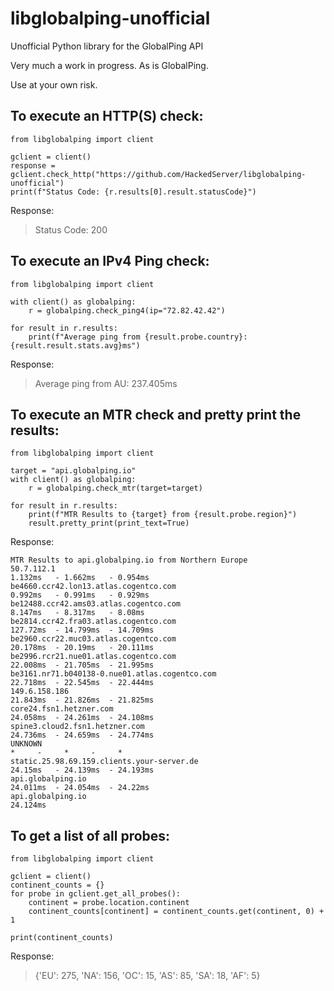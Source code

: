 # libglobalping-unofficial
Unofficial Python library for the GlobalPing API


Very much a work in progress. As is GlobalPing.

Use at your own risk.



## To execute an HTTP(S) check:

```
from libglobalping import client

gclient = client()
response = gclient.check_http("https://github.com/HackedServer/libglobalping-unofficial")
print(f"Status Code: {r.results[0].result.statusCode}")
```

Response:
> Status Code: 200

## To execute an IPv4 Ping check:

```
from libglobalping import client

with client() as globalping:
    r = globalping.check_ping4(ip="72.82.42.42")

for result in r.results:
    print(f"Average ping from {result.probe.country}: {result.result.stats.avg}ms")
```

Response:
> Average ping from AU: 237.405ms

## To execute an MTR check and pretty print the results:

```
from libglobalping import client

target = "api.globalping.io"
with client() as globalping:
    r = globalping.check_mtr(target=target)
    
for result in r.results:
    print(f"MTR Results to {target} from {result.probe.region}")
    result.pretty_print(print_text=True)
```

Response:

```
MTR Results to api.globalping.io from Northern Europe
50.7.112.1                                                        1.132ms   - 1.662ms   - 0.954ms   
be4660.ccr42.lon13.atlas.cogentco.com                             0.992ms   - 0.991ms   - 0.929ms   
be12488.ccr42.ams03.atlas.cogentco.com                            8.147ms   - 8.317ms   - 8.08ms    
be2814.ccr42.fra03.atlas.cogentco.com                             127.72ms  - 14.799ms  - 14.709ms  
be2960.ccr22.muc03.atlas.cogentco.com                             20.178ms  - 20.19ms   - 20.111ms  
be2996.rcr21.nue01.atlas.cogentco.com                             22.008ms  - 21.705ms  - 21.995ms  
be3161.nr71.b040138-0.nue01.atlas.cogentco.com                    22.718ms  - 22.545ms  - 22.444ms  
149.6.158.186                                                     21.843ms  - 21.826ms  - 21.825ms  
core24.fsn1.hetzner.com                                           24.058ms  - 24.261ms  - 24.108ms  
spine3.cloud2.fsn1.hetzner.com                                    24.736ms  - 24.659ms  - 24.774ms  
UNKNOWN                                                               *     -     *     -     *     
static.25.98.69.159.clients.your-server.de                        24.15ms   - 24.139ms  - 24.193ms  
api.globalping.io                                                 24.011ms  - 24.054ms  - 24.22ms   
api.globalping.io                                                 24.124ms  
```

## To get a list of all probes:

```
from libglobalping import client

gclient = client()
continent_counts = {}
for probe in gclient.get_all_probes():
    continent = probe.location.continent
    continent_counts[continent] = continent_counts.get(continent, 0) + 1

print(continent_counts)

```

Response:

> {'EU': 275, 'NA': 156, 'OC': 15, 'AS': 85, 'SA': 18, 'AF': 5}


